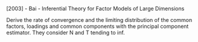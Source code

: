 [2003] - Bai - Inferential Theory for Factor Models of Large Dimensions

Derive the rate of convergence and the limiting distribution of the common factors, loadings and common components with the principal component estimator.
They consider N and T tending to inf.

